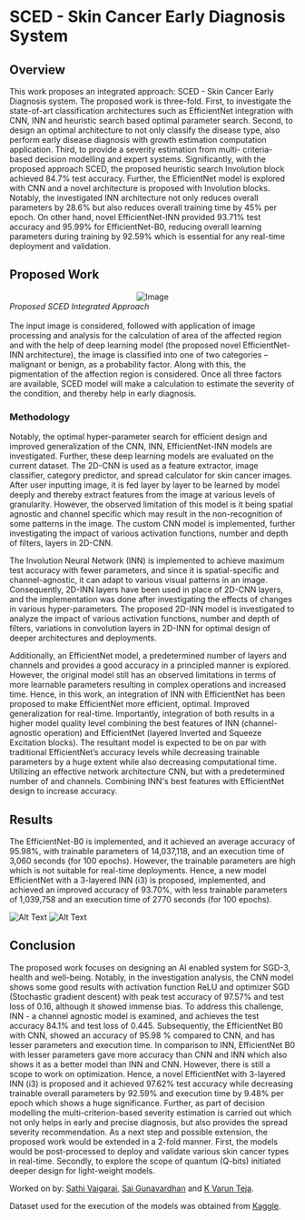# SCED - Skin Cancer Early Diagnosis System

## Overview

This work proposes an integrated approach: SCED - Skin Cancer Early Diagnosis system. The proposed work is three-fold. First, to investigate the state-of-art classification architectures such as EfficientNet integration with CNN, INN and heuristic search based optimal parameter search. Second, to design an optimal architecture to not only classify the disease type, also perform early disease diagnosis with growth estimation computation application. Third, to provide a severity estimation from multi- criteria-based decision modelling and expert systems. Significantly, with the proposed approach SCED, the proposed heuristic search Involution block achieved 84.7% test accuracy. Further, the EfficientNet model is explored with CNN and a novel architecture is proposed with Involution blocks. Notably, the investigated INN architecture not only reduces overall parameters by 28.6% but also reduces overall training time by 45% per epoch. On other hand, novel EfficientNet-INN provided 93.71% test accuracy and 95.99% for EfficientNet-B0, reducing overall learning parameters during training by 92.59% which is essential for any real-time deployment and validation.

## Proposed Work

<div style="text-align:center">
  <img src="https://user-images.githubusercontent.com/94104558/229706031-ce231f89-18b1-4a25-adcb-a47719ea3c0e.jpg" alt="Image" />
</div>
<em>Proposed SCED Integrated Approach</em>
<br>
<br>
The input image is considered, followed with application of image processing and analysis for the calculation of area of the affected region and with the help of deep learning model (the proposed novel EfficientNet-INN architecture), the image is classified into one of two categories – malignant or benign, as a probability factor. Along with this, the pigmentation of the affection region is considered. Once all three factors are available, SCED model will make a calculation to estimate the severity of the condition, and thereby help in early diagnosis.

### Methodology

Notably, the optimal hyper-parameter search for efficient design and improved generalization of the CNN, INN, EfficientNet-INN models are investigated. Further, these deep learning models are evaluated on the current dataset. The 2D-CNN is used as a feature extractor, image classifier, category predictor, and spread calculator for skin cancer images. After user inputting image, it is fed layer by layer to be learned by model deeply and thereby extract features from the image at various levels of granularity. However, the observed limitation of this model is it being spatial agnostic and channel specific which may result in the non-recognition of some patterns in the image.  The custom CNN model is implemented, further investigating the impact of various activation functions, number and depth of filters, layers in 2D-CNN.

The Involution Neural Network (INN) is implemented to achieve maximum test accuracy with fewer parameters, and since it is spatial-specific and channel-agnostic, it can adapt to various visual patterns in an image. Consequently, 2D-INN layers have been used in place of 2D-CNN layers, and the implementation was done after investigating the effects of changes in various hyper-parameters. The proposed 2D-INN model is investigated to analyze the impact of various activation functions, number and depth of filters, variations in convolution layers in 2D-INN for optimal design of deeper architectures and deployments.

Additionally, an EfficientNet model, a predetermined number of layers and channels and provides a good accuracy in a principled manner is explored. However, the original model still has an observed limitations in terms of more learnable parameters resulting in complex operations and increased time. Hence, in this work, an integration of INN with EfficientNet has been proposed to make EfficientNet more efficient, optimal. Improved generalization for real-time. Importantly, integration of both results in a higher model quality level combining the best features of INN (channel-agnostic operation) and EfficientNet (layered Inverted and Squeeze Excitation blocks). The resultant model is expected to be on par with traditional EfficientNet’s accuracy levels while decreasing trainable parameters by a huge extent while also decreasing computational time. Utilizing an effective network architecture CNN, but with a predetermined number of and channels. Combining INN's best features with EfficientNet design to increase accuracy.

## Results
The EfficientNet-B0 is implemented, and it achieved an average accuracy of 95.98%, with trainable parameters of 14,037,118, and an execution time of 3,060 seconds (for 100 epochs). However, the trainable parameters are high which is not suitable for real-time deployments. Hence, a new model EfficientNet with a 3-layered INN (i3) is proposed, implemented, and achieved an improved accuracy of 93.70%, with less trainable parameters of 1,039,758 and an execution time of 2770 seconds (for 100 epochs).

![Alt Text](https://user-images.githubusercontent.com/94104558/229709934-e2d1925a-273e-4d55-a2dd-97b41058c9f4.jpg "Accuracy Plots for Various Models")
![Alt Text](https://user-images.githubusercontent.com/94104558/229710284-1f41f4e6-80c6-47c4-a9ab-23e09d7eda39.jpg "Loss Plots for Various Models")

## Conclusion
The proposed work focuses on designing an AI enabled system for SGD-3, health and well-being. Notably, in the investigation analysis, the CNN model shows some good results with activation function ReLU and optimizer SGD (Stochastic gradient descent) with peak test accuracy of 97.57% and test loss of 0.16, although it showed immense bias. To address this challenge, INN - a channel agnostic model is examined, and achieves the test accuracy 84.1% and test loss of 0.445. Subsequently, the EfficientNet B0 with CNN, showed an accuracy of 95.98 % compared to CNN, and has lesser parameters and execution time. In comparison to INN, EfficientNet B0 with lesser parameters gave more accuracy than CNN and INN which also shows it as a better model than INN and CNN. However, there is still a scope to work on optimization. Hence, a novel EfficientNet with 3-layered INN (i3) is proposed and it achieved 97.62% test accuracy while decreasing trainable overall parameters by 92.59% and execution time by 9.48% per epoch which shows a huge significance. Further, as part of decision modelling the multi-criterion-based severity estimation is carried out which not only helps in early and precise diagnosis, but also provides the spread severity recommendation. As a next step and possible extension, the proposed work would be extended in a 2-fold manner. First, the models would be post-processed to deploy and validate various skin cancer types in real-time. Secondly, to explore the scope of quantum (Q-bits) initiated deeper design for light-weight models.


Worked on by: <a href="https://github.com/dawnorak">Sathi Vaigarai</a>, <a href="https://github.com/saigunavardhan">Sai Gunavardhan</a> and <a href="https://github.com/varunnaidu1802">K Varun Teja</a>.

Dataset used for the execution of the models was obtained from <a href="https://www.kaggle.com/datasets/fanconic/skin-cancer-malignant-vs-benign/">Kaggle</a>.
